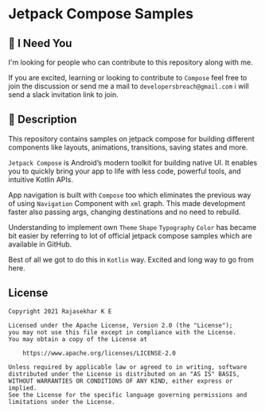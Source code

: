 # Jetpack Compose Samples

## :loudspeaker: I Need You

I'm looking for people who can contribute to this repository along with me.

If you are excited, learning or looking to contribute to `Compose` feel free to join the discussion
or send me a mail to `developersbreach@gmail.com` i will send a slack invitation link to join.

## :scroll: Description

This repository contains samples on jetpack compose for building different components like layouts,
animations, transitions, saving states and more.

`Jetpack Compose` is Android’s modern toolkit for building native UI. It enables you to quickly
bring your app to life with less code, powerful tools, and intuitive Kotlin APIs.

App navigation is built with `Compose` too which eliminates the previous way of using `Navigation`
Component with `xml` graph. This made development faster also passing args, changing destinations
and no need to rebuild.

Understanding to implement own `Theme` `Shape` `Typography` `Color` has became bit easier by
referring to lot of official jetpack compose samples which are available in GitHub.

Best of all we got to do this in `Kotlin` way. Excited and long way to go from here.

## License
```
Copyright 2021 Rajasekhar K E

Licensed under the Apache License, Version 2.0 (the "License");
you may not use this file except in compliance with the License.
You may obtain a copy of the License at

    https://www.apache.org/licenses/LICENSE-2.0

Unless required by applicable law or agreed to in writing, software
distributed under the License is distributed on an "AS IS" BASIS,
WITHOUT WARRANTIES OR CONDITIONS OF ANY KIND, either express or implied.
See the License for the specific language governing permissions and
limitations under the License.
```

